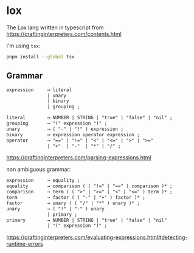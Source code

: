 # lox

The Lox lang written in typescript from https://craftinginterpreters.com/contents.html

I'm using `tsx`:

```sh
pnpm install --global tsx
```

## Grammar

```txt
expression     ⟶ literal
               | unary
               | binary
               | grouping ;

literal        ⟶ NUMBER | STRING | "true" | "false" | "nil" ;
grouping       ⟶ "(" expression ")" ;
unary          ⟶ ( "-" | "!" ) expression ;
binary         ⟶ expression operator expression ;
operator       ⟶ "==" | "!=" | "<" | "<=" | ">" | ">="
               | "+"  | "-"  | "*" | "/" ;
```

https://craftinginterpreters.com/parsing-expressions.html

non ambiguous grammar:

```txt
expression     → equality ;
equality       → comparison ( ( "!=" | "==" ) comparison )* ;
comparison     → term ( ( ">" | ">=" | "<" | "<=" ) term )* ;
term           → factor ( ( "-" | "+" ) factor )* ;
factor         → unary ( ( "/" | "*" ) unary )* ;
unary          → ( "!" | "-" ) unary
               | primary ;
primary        → NUMBER | STRING | "true" | "false" | "nil"
               | "(" expression ")" ;
```

https://craftinginterpreters.com/evaluating-expressions.html#detecting-runtime-errors
